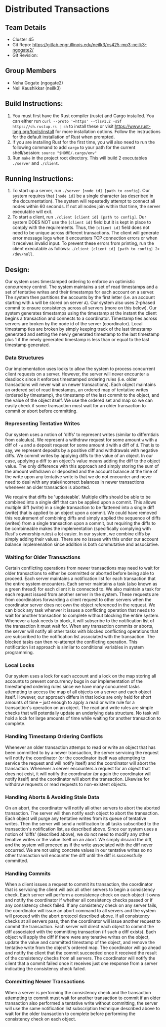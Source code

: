 # Distributed Transactions

## Team Details
* Cluster 45
* Git Repo: https://gitlab.engr.illinois.edu/neilk3/cs425-mp3-neilk3-ngogate2/
* Git Revision: 

## Group Members
* Neha Gogate (ngogate2)
* Neil Kaushikkar (neilk3)

## Build Instructions:

1. You must first have the Rust compiler (rustc) and Cargo installed. You can either run `curl --proto '=https' --tlsv1.2 -sSf https://sh.rustup.rs | sh` to install these or visit https://www.rust-lang.org/tools/install for more installation options. Follow the instructions for the default installation of Rust when prompted.
2. If you are installing Rust for the first time, you will also need to run the following command to add `cargo` to your path for the current shell/session: `source "$HOME/.cargo/env"`
3. Run `make` in the project root directory. This will build 2 executables `./server` and `./client`.

## Running Instructions:

1. To start up a server, run `./server [node id] [path to config]`. Our system requires that `[node id]` be a single character (as described in the documentation). The system will repeatedly attempt to connect all nodes within 60 seconds. If not all nodes join within that time, the server executable will exit.  
2. To start a client, run `./client [client id] [path to config]`. Our system DOES NOT use the `[client id]` field but it is kept in place to comply with the requirements. Thus, the `[client id]` field does not need to be unique across different transactions. The client will generate error message logs when it encounters TCP connection errors or when it receives invalid input. To prevent these errors from printing, run the client executable as follows: `./client [client id] [path to config] 2> /dev/null`. 

## Design: 

Our system uses timestamped ordering to enforce an optimistic concurrency control. The system maintains a set of read timestamps and a set of tentative writes and their timestamps for each account on a server. The system then partitions the accounts by the first letter (i.e. an account starting with `A` will be stored on server `A`). Our system also uses 2-phased commit to ensure consistency across all servers (more on this below). Our system generates timestamps using the timestamp at the instant the client begins a transaction and connects to a coordinator. Timestamp ties across servers are broken by the node id of the server (coordinator). Local timestamp ties are broken by simply keeping track of the last timestamp generated and setting the newly generated timestamp to the last timestamp plus 1 if the newly generated timestamp is less than or equal to the last timestamp generated. 

### Data Structures
Our implementation uses locks to allow the system to process concurrent client requests on a server. However, the server will never encounter a deadlock since it enforces timestamped ordering rules (i.e. older transactions will never wait on newer transactions). Each object maintains an ordered set of read timestamps, an ordered map of tentative writes (ordered by timestamp), the timestamp of the last commit to the object, and the value of the object itself. We use the ordered set and map so we can easily check if some transaction must wait for an older transaction to commit or abort before committing. 

### Representing Tentative Writes
Our system uses a notion of 'diffs' to represent writes (similar to differntials from calculus). We represent a withdraw request for some amount `w` with a diff of `-w` and a deposit request for some amount `d` with a diff of `d`. That is to say, we represent deposits by a positive diff and withdrawals with negative diffs. We commit writes by applying diffs to the value of an object. In our case, applying a diff to an object's value means adding the diff to the object value. The only difference with this approach and simply storing the sum of the amount withdrawn or deposited and the account balance at the time of the write upon any tentative write is that we do not encounter and never need to deal with any stale/incorrect balances in newer transactions whenever an older transaction is aborted. 

We require that diffs be 'updateable'. Multiple diffs should be able to be combined into a single diff that can be applied upon a commit. This allows multiple diff (write) in a single transaction to be flattened into a single diff (write) that is applied to an object upon a commit. We could have removed this requirement of combining diffs and simply applied the sequence of diffs (writes) from a single transaction upon a commit, but requiring the diffs to be combineable makes the implementation (specifically complying with Rust's ownership rules) a lot easier. In our system, we combine diffs by simply adding their values. There are no issues with this under our account balance implemenation since addition is both commutative and associative. 

### Waiting for Older Transactions 
Certain conflicting operations from newer transactions may need to wait for older transactions to either be committed or aborted before being able to proceed. Each server maintains a notification list for each transaction that the entire system encounters. Each server maintains a task (also known as a green thread) for each client it is connected to. We also maintain a task for each request issued from another server in the system. These requests are from coordinators forwarding a client request to other servers when the coordinator server does not own the object referenced in the request. We can block any task whenver it issues a conflicting operation that needs to wait for another transaction to complete without blocking the entire system. Whenever a task needs to block, it will subscribe to the notification list of the transaction it must wait for. When any transaction commits or aborts, the server will notify all other tasks with blocked conflicting operations that are subscribed to the notification list associated with the transaction. The blocked tasks can then re-attempt the conflicting operation. This notification list approach is similar to conditional variables in system programming.

### Local Locks
Our system uses a lock for each account and a lock on the map storing all accounts to prevent concurrency bugs in our implementation of the timestamped ordering rules since we have many concurrent tasks attempting to access the map of all objects on a server and each object itself. However, our approach differs in that locks are only held for short amounts of time – just enough to apply a read or write rule for a transaction's operation on an object. The read and write rules are simple checks that will potentially update an underlying data structure. No task will hold a lock for large amounts of time while waiting for another transaction to complete. 

### Handling Timestamp Ordering Conflicts
Whenever an older transaction attemps to read or write an object that has been committed to by a newer transaction, the server servicing the request will notify the coordinator (or the coordinator itself was attempting to service the request and will notify itself) and the coordinator will abort the transaction. Whenever a server encounters a request for an object that does not exist, it will notify the coordinator (or again the coordinator will notify itself) and the coordinator will abort the transaction. Likewise for withdraw requests or read requests to non-existent objects. 

### Handling Aborts & Avoiding Stale Data
On an abort, the coordinator will notify all other servers to abort the aborted transaction. The server will then notify each object to abort the transaction. Each object will purge any tentative writes from its queue of tentative writes. Then the server will send a notification to all tasks subscribed to the transaction's notification list, as described above. Since our system uses a notion of 'diffs' (described above), we do not need to modify any other tenative writes or the value itself on an abort. We simply discard the diff, and the system will proceed as if the write associated with the diff never occurred. We are not using concrete values in our tentative writes so no other transaction will encounter the diff until the diff is successfully committed. 

### Handling Commits
When a client issues a request to commit its transaction, the coordinator that is servicing the client will ask all other servers to begin a consistency check. Each server will perform a consistency check on each object it owns and notify the coordinator if whether all consistency checks passed or if any consistency check failed. If any consistency check on any server fails, the coordinator will issue an abort command to all servers and the system will proceed with the abort protocol described above. If all consistency checks at all servers pass, then the coordinator will issue another request to commit the transaction. Each server will direct each object to commit the diff associated with the committing transaction (if such a diff exists). Each object will apply the diff if there were any tenative writes on the object, update the value and committed timestamp of the object, and remove the tentative write from the object's ordered map. The coordinator will go ahead and notify the client that the commit succeeded once it received the result of the consistency checks from all servers. The coordinator will notify the client that a commit failed once it receives just one response from a server indicating the consistency check failed. 

### Committing Newer Transactions
When a server is performing the consistency check and the transaction attempting to commit must wait for another transaction to commit if an older transaction also performed a tentative write without committing, the server will use the same notification list subscription technique described above to wait for the older transaction to complete before performing the consistency check on each object. 